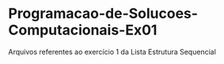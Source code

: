 # Programacao-de-Solucoes-Computacionais-Ex01
Arquivos referentes ao exercício 1 da Lista Estrutura Sequencial
